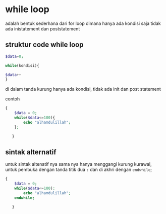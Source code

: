 # while loop

adalah bentuk sederhana dari for loop
dimana hanya ada kondisi saja tidak ada inistatement dan poststatement

## struktur code while loop
```php
$data=0;

while(kondisi){

$data++
}

```
di dalam tanda kurung hanya ada kondisi, tidak ada init dan post statement

contoh

```php
{
    $data = 0;
    while($data<=100){
        echo "alhamdulillah";
    };

   }

```

## sintak alternatif

untuk sintak altenatif nya
sama nya hanya menggangi kurung kurawal, untuk pembuka dengan tanda titik dua `:` dan di akhri dengan `endwhile`;

```php
{
    $data = 0;
    while($data<=100):
        echo "alhamdulillah";
    endwhile;

   }
```